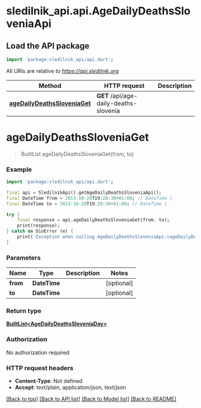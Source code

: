 # sledilnik_api.api.AgeDailyDeathsSloveniaApi

## Load the API package
```dart
import 'package:sledilnik_api/api.dart';
```

All URIs are relative to *https://api.sledilnik.org*

Method | HTTP request | Description
------------- | ------------- | -------------
[**ageDailyDeathsSloveniaGet**](AgeDailyDeathsSloveniaApi.md#agedailydeathssloveniaget) | **GET** /api/age-daily-deaths-slovenia | 


# **ageDailyDeathsSloveniaGet**
> BuiltList<AgeDailyDeathsSloveniaDay> ageDailyDeathsSloveniaGet(from, to)



### Example
```dart
import 'package:sledilnik_api/api.dart';

final api = SledilnikApi().getAgeDailyDeathsSloveniaApi();
final DateTime from = 2013-10-20T19:20:30+01:00; // DateTime | 
final DateTime to = 2013-10-20T19:20:30+01:00; // DateTime | 

try {
    final response = api.ageDailyDeathsSloveniaGet(from, to);
    print(response);
} catch on DioError (e) {
    print('Exception when calling AgeDailyDeathsSloveniaApi->ageDailyDeathsSloveniaGet: $e\n');
}
```

### Parameters

Name | Type | Description  | Notes
------------- | ------------- | ------------- | -------------
 **from** | **DateTime**|  | [optional] 
 **to** | **DateTime**|  | [optional] 

### Return type

[**BuiltList&lt;AgeDailyDeathsSloveniaDay&gt;**](AgeDailyDeathsSloveniaDay.md)

### Authorization

No authorization required

### HTTP request headers

 - **Content-Type**: Not defined
 - **Accept**: text/plain, application/json, text/json

[[Back to top]](#) [[Back to API list]](../README.md#documentation-for-api-endpoints) [[Back to Model list]](../README.md#documentation-for-models) [[Back to README]](../README.md)

